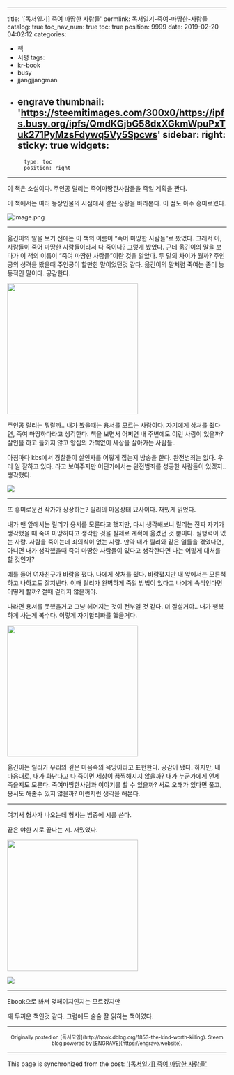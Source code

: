 
---
title: '[독서일기] 죽여 마땅한 사람들'
permlink: 독서일기-죽여-마땅한-사람들
catalog: true
toc_nav_num: true
toc: true
position: 9999
date: 2019-02-20 04:02:12
categories:
- 책
- 서평
tags:
- kr-book
- busy
- jjangjjangman
- engrave
thumbnail: 'https://steemitimages.com/300x0/https://ipfs.busy.org/ipfs/QmdKGjbG58dxXGkmWpuPxTuk271PyMzsFdywq5Vy5Spcws'
sidebar:
    right:
        sticky: true
widgets:
    -
        type: toc
        position: right
---


<p>이 책은 소설이다. 주인공 릴리는 죽여마땅한사람들을 죽일 계획을 짠다.</p>
<p>이 책에서는 여러 등장인물의 시점에서 같은 상황을 바라본다. 이 점도 아주 흥미로웠다.</p>

![image.png](https://steemitimages.com/300x0/https://ipfs.busy.org/ipfs/QmdKGjbG58dxXGkmWpuPxTuk271PyMzsFdywq5Vy5Spcws)

<hr />
<p>옮긴이의 말을 보기 전에는 이 책의 이름이 “죽어 마땅한 사람들”로 봤었다. 그래서 아, 사람들이 죽어 마땅한 사람들이라서 다 죽이나? 그렇게 봤었다. 근데 옮긴이의 말을 보다가 이 책의 이름이 “죽여 마땅한 사람들”이란 것을 알았다. 두 말의 차이가 뭘까? 주인공의 성격을 봤을때 주인공이 할만한 말이었던것 같다. 옮긴이의 말처럼 죽여는 좀더 능동적인 말이다. 공감한다.</p>
<p><img class="" src="https://steemitimages.com/300x0/https://passionbull.net/wp-content/uploads/2019/02/15506329683044313951611889530756.jpg" width="300" height="300" data-temp-aztec-id="4e003e88-707c-4451-9b50-cf52901cbff1" /></p>


주인공 릴리는 뭐랄까.. 내가 봤을때는 용서를 모르는 사람이다. 자기에게 상처를 줬다면, 죽여 마땅하다라고 생각한다. 책을 보면서 어쩌면 내 주변에도 이런 사람이 있을까? 살인을 하고 들키지 않고 양심의 가책없이 세상을 살아가는 사람들.. 

아침마다 kbs에서 경찰들이 살인자를 어떻게 잡는지 방송을 한다. 완전범죄는 없다. 우리 일 잘하고 있다. 라고 보여주지만 어딘가에서는 완전범죄를 성공한 사람들이 있겠지.. 생각했다.
<p><img src="https://steemitimages.com/300x0/https://passionbull.net/wp-content/uploads/2019/02/15506326908504140565969159436017.jpg" /></p>
<hr />
<p>또 흥미로운건 작가가 상상하는? 릴리의 마음상태 묘사이다. 재밌게 읽었다.</p>
<p>내가 맨 앞에서는 릴리가 용서를 모른다고 했지만, 다시 생각해보니 릴리는 진짜 자기가 생각했을 때 죽여 마땅하다고 생각한 것을 실제로 계획에 옮겼던 것 뿐이다. 실행력이 있는 사람. 사람을 죽이는데 죄의식이 없는 사람. 만약 내가 릴리와 같은 일들을 겪었다면, 아니면 내가 생각했을때 죽여 마땅한 사람들이 있다고 생각한다면 나는 어떻게 대처를 할 것인가?</p>


예를 들어 여자친구가 바람을 폈다. 나에게 상처를 줬다. 바람폈지만 내 앞에서는 모른척하고 나하고도 잘지낸다. 이때 릴리가 완벽하게 죽일 방법이 있다고 나에게 속삭인다면 어떻게 할까? 절때 걸리지 않을꺼야. 

나라면 용서를 못했을거고 그냥 헤어지는 것이 전부일 것 같다. 더 잘살거야.. 내가 행복하게 사는게 복수다. 이렇게 자기합리화를 했을거다.

<p><img class="wp-image-1850 alignnone size-full" src="https://steemitimages.com/300x0/https://passionbull.net/wp-content/uploads/2019/02/15506326840795246327008567564076.jpg" width="300" height="300" srcset="![](https://passionbull.net/wp-content/uploads/2019/02/15506326840795246327008567564076.jpg) 960w, ![](https://passionbull.net/wp-content/uploads/2019/02/15506326840795246327008567564076-150x150.jpg) 150w, ![](https://passionbull.net/wp-content/uploads/2019/02/15506326840795246327008567564076-300x300.jpg) 300w, ![](https://passionbull.net/wp-content/uploads/2019/02/15506326840795246327008567564076-768x768.jpg) 768w, ![](https://passionbull.net/wp-content/uploads/2019/02/15506326840795246327008567564076-250x250.jpg) 250w, ![](https://passionbull.net/wp-content/uploads/2019/02/15506326840795246327008567564076-174x174.jpg) 174w" sizes="(max-width: 300px) 100vw, 300px" /></p>
<p>옮긴이는 릴리가 우리의 깊은 마음속의 욕망이라고 표현한다. 공감이 됐다. 하지만, 내 마음대로, 내가 화난다고 다 죽이면 세상이 끔찍해지지 않을까? 내가 누군가에게 언제 죽을지도 모른다. 죽여마땅한사람과 이야기를 할 수 있을까? 서로 오해가 있다면 풀고, 용서도 해줄수 있지 않을까? 이런저런 생각을 해본다.</p>
<hr />
<p>여기서 형사가 나오는데 형사는 밤중에 시를 쓴다.</p>
<p>끝은 야한 시로 끝나는 시. 재밌었다.</p>
<p><img class="wp-image-1851 alignnone size-full" src="https://steemitimages.com/300x0/https://passionbull.net/wp-content/uploads/2019/02/15506326889316519953129785244620.jpg" width="300" height="300" srcset="![](https://passionbull.net/wp-content/uploads/2019/02/15506326889316519953129785244620.jpg) 960w, ![](https://passionbull.net/wp-content/uploads/2019/02/15506326889316519953129785244620-150x150.jpg) 150w, ![](https://passionbull.net/wp-content/uploads/2019/02/15506326889316519953129785244620-300x300.jpg) 300w, ![](https://passionbull.net/wp-content/uploads/2019/02/15506326889316519953129785244620-768x768.jpg) 768w, ![](https://passionbull.net/wp-content/uploads/2019/02/15506326889316519953129785244620-250x250.jpg) 250w, ![](https://passionbull.net/wp-content/uploads/2019/02/15506326889316519953129785244620-174x174.jpg) 174w" sizes="(max-width: 300px) 100vw, 300px" /></p>
<p><img class="alignnone size-full wp-image-1852" src="https://steemitimages.com/300x0/https://passionbull.net/wp-content/uploads/2019/02/15506326809125551567611558603127.jpg" srcset="![](https://passionbull.net/wp-content/uploads/2019/02/15506326809125551567611558603127.jpg) 705w, ![](https://passionbull.net/wp-content/uploads/2019/02/15506326809125551567611558603127-220x300.jpg) 220w" sizes="(max-width: 705px) 100vw, 705px" /></p>
<hr />
<p>Ebook으로 봐서 몇페이지인지는 모르겠지만</p>
<p>꽤 두꺼운 책인것 같다. 그럼에도 술술 잘 읽히는 책이였다.</p>




***
<center><sup>Originally posted on [독서모임](http://book.dblog.org/1853-the-kind-worth-killing). Steem blog powered by [ENGRAVE](https://engrave.website).</sup></center>

- - -

This page is synchronized from the post: ['[독서일기] 죽여 마땅한 사람들'](https://steempeak.com/@jacobyu/1853-the-kind-worth-killing)
